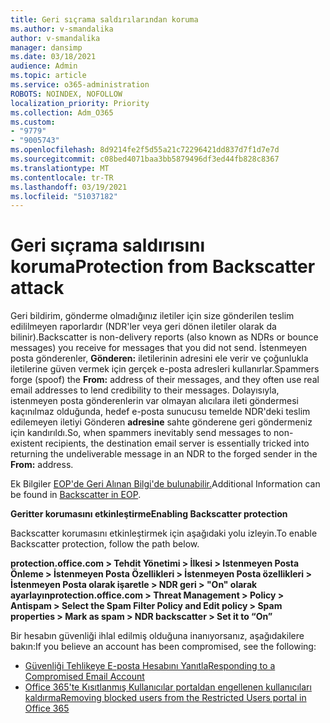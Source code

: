 ```yaml
---
title: Geri sıçrama saldırılarından koruma
ms.author: v-smandalika
author: v-smandalika
manager: dansimp
ms.date: 03/18/2021
audience: Admin
ms.topic: article
ms.service: o365-administration
ROBOTS: NOINDEX, NOFOLLOW
localization_priority: Priority
ms.collection: Adm_O365
ms.custom:
- "9779"
- "9005743"
ms.openlocfilehash: 8d9214fe2f5d55a21c72296421dd837d7f1d7e7d
ms.sourcegitcommit: c08bed4071baa3bb5879496df3ed44fb828c8367
ms.translationtype: MT
ms.contentlocale: tr-TR
ms.lasthandoff: 03/19/2021
ms.locfileid: "51037182"
---
```

# <a name="protection-from-backscatter-attack"></a><span data-ttu-id="14b7f-102">Geri sıçrama saldırısını koruma</span><span class="sxs-lookup"><span data-stu-id="14b7f-102">Protection from Backscatter attack</span></span>

<span data-ttu-id="14b7f-103">Geri bildirim, gönderme olmadığınız iletiler için size gönderilen teslim edililmeyen raporlardır (NDR'ler veya geri dönen iletiler olarak da bilinir).</span><span class="sxs-lookup"><span data-stu-id="14b7f-103">Backscatter is non-delivery reports (also known as NDRs or bounce messages) you receive for messages that you did not send.</span></span> <span data-ttu-id="14b7f-104">İstenmeyen posta gönderenler, **Gönderen:** iletilerinin adresini ele verir ve çoğunlukla iletilerine güven vermek için gerçek e-posta adresleri kullanırlar.</span><span class="sxs-lookup"><span data-stu-id="14b7f-104">Spammers forge (spoof) the **From:** address of their messages, and they often use real email addresses to lend credibility to their messages.</span></span> <span data-ttu-id="14b7f-105">Dolayısıyla, istenmeyen posta gönderenlerin var olmayan alıcılara ileti göndermesi kaçınılmaz olduğunda, hedef e-posta sunucusu temelde NDR'deki teslim edilemeyen iletiyi Gönderen **adresine** sahte gönderene geri göndermeniz için kandırıldı.</span><span class="sxs-lookup"><span data-stu-id="14b7f-105">So, when spammers inevitably send messages to non-existent recipients, the destination email server is essentially tricked into returning the undeliverable message in an NDR to the forged sender in the **From:** address.</span></span>

<span data-ttu-id="14b7f-106">Ek Bilgiler [EOP'de Geri Alınan Bilgi'de bulunabilir.](https://docs.microsoft.com/microsoft-365/security/office-365-security/backscatter-messages-and-eop)</span><span class="sxs-lookup"><span data-stu-id="14b7f-106">Additional Information can be found in [Backscatter in EOP](https://docs.microsoft.com/microsoft-365/security/office-365-security/backscatter-messages-and-eop).</span></span>

<span data-ttu-id="14b7f-107">**Geritter korumasını etkinleştirme**</span><span class="sxs-lookup"><span data-stu-id="14b7f-107">**Enabling Backscatter protection**</span></span>

<span data-ttu-id="14b7f-108">Backscatter korumasını etkinleştirmek için aşağıdaki yolu izleyin.</span><span class="sxs-lookup"><span data-stu-id="14b7f-108">To enable Backscatter protection, follow the path below.</span></span>

<span data-ttu-id="14b7f-109">**protection.office.com > Tehdit Yönetimi > İlkesi > Istenmeyen Posta Önleme > İstenmeyen Posta Özellikleri > İstenmeyen Posta özellikleri > İstenmeyen Posta olarak işaretle > NDR geri > "On" olarak ayarlayın**</span><span class="sxs-lookup"><span data-stu-id="14b7f-109">**protection.office.com > Threat Management > Policy > Antispam > Select the Spam Filter Policy and Edit policy > Spam properties > Mark as spam > NDR backscatter > Set it to “On”**</span></span>

<span data-ttu-id="14b7f-110">Bir hesabın güvenliği ihlal edilmiş olduğuna inanıyorsanız, aşağıdakilere bakın:</span><span class="sxs-lookup"><span data-stu-id="14b7f-110">If you believe an account has been compromised, see the following:</span></span>

- [<span data-ttu-id="14b7f-111">Güvenliği Tehlikeye E-posta Hesabını Yanıtla</span><span class="sxs-lookup"><span data-stu-id="14b7f-111">Responding to a Compromised Email Account</span></span>](https://docs.microsoft.com/microsoft-365/security/office-365-security/responding-to-a-compromised-email-account)
- [<span data-ttu-id="14b7f-112">Office 365'te Kısıtlanmış Kullanıcılar portaldan engellenen kullanıcıları kaldırma</span><span class="sxs-lookup"><span data-stu-id="14b7f-112">Removing blocked users from the Restricted Users portal in Office 365</span></span>](https://docs.microsoft.com/microsoft-365/security/office-365-security/removing-user-from-restricted-users-portal-after-spam)



